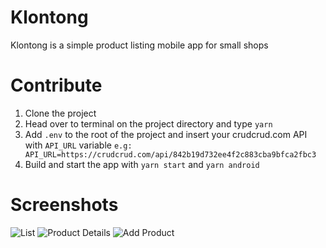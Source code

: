 # Klontong

Klontong is a simple product listing mobile app for small shops

# Contribute

1. Clone the project
2. Head over to terminal on the project directory and type `yarn`
3. Add `.env` to the root of the project and insert your crudcrud.com API with `API_URL` variable
   `e.g: API_URL=https://crudcrud.com/api/842b19d732ee4f2c883cba9bfca2fbc3`
4. Build and start the app with `yarn start` and `yarn android`

# Screenshots

![List](https://user-images.githubusercontent.com/8995187/202884548-d976e8b6-8ad4-45b1-b13a-32363855520e.png)
![Product Details](https://user-images.githubusercontent.com/8995187/202884683-4d5695ee-1c74-4fc6-ba3b-bdcf1ebc527e.png)
![Add Product](https://user-images.githubusercontent.com/8995187/202884709-a65aef16-efa0-40b9-a853-a218902efbd2.png)
